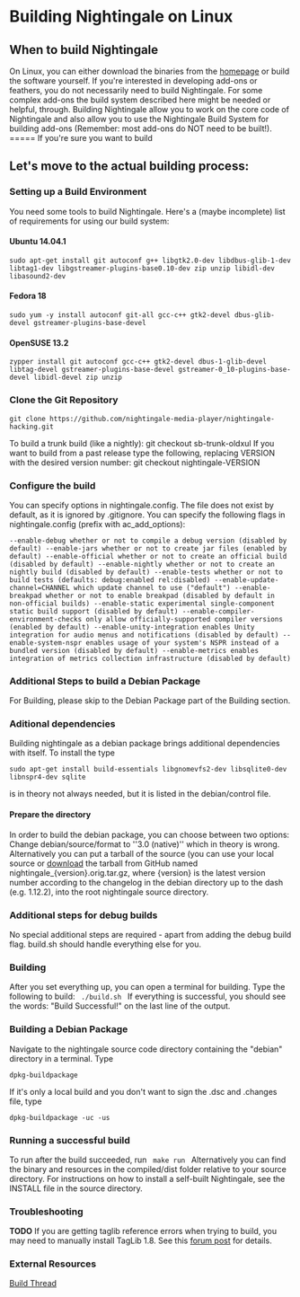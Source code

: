 # Building Nightingale on Linux

## When to build Nightingale

On Linux, you can either download the binaries from the [homepage](http://getnightingale.com) or build the software yourself. If you're interested in developing add-ons or feathers, you do not necessarily need to build Nightingale. For some complex add-ons the build system described here might be needed or helpful, through. Building Nightingale allow you to work on the core code of Nightingale and also allow you to use the Nightingale Build System for building add-ons (Remember: most add-ons do NOT need to be built!). ===== If you're sure you want to build 

## Let's move to the actual building process:

### Setting up a Build Environment 
You need some tools to build Nightingale. Here's a (maybe incomplete) list of requirements for using our build system: 

#### Ubuntu 14.04.1 
    sudo apt-get install git autoconf g++ libgtk2.0-dev libdbus-glib-1-dev libtag1-dev libgstreamer-plugins-base0.10-dev zip unzip libidl-dev libasound2-dev 
#### Fedora 18
    sudo yum -y install autoconf git-all gcc-c++ gtk2-devel dbus-glib-devel gstreamer-plugins-base-devel 

#### OpenSUSE 13.2
    zypper install git autoconf gcc-c++ gtk2-devel dbus-1-glib-devel libtag-devel gstreamer-plugins-base-devel gstreamer-0_10-plugins-base-devel libidl-devel zip unzip 

### Clone the Git Repository 
    git clone https://github.com/nightingale-media-player/nightingale-hacking.git

To build a trunk build (like a nightly): git checkout sb-trunk-oldxul 
If you want to build from a past release type the following, replacing VERSION with the desired version number: git checkout nightingale-VERSION 

### Configure the build 
You can specify options in nightingale.config. The file does not exist by default, as it is ignored by .gitignore. You can specify the following flags in nightingale.config (prefix with ac_add_options):

    --enable-debug whether or not to compile a debug version (disabled by default) --enable-jars whether or not to create jar files (enabled by default) --enable-official whether or not to create an official build (disabled by default) --enable-nightly whether or not to create an nightly build (disabled by default) --enable-tests whether or not to build tests (defaults: debug:enabled rel:disabled) --enable-update-channel=CHANNEL which update channel to use ("default") --enable-breakpad whether or not to enable breakpad (disabled by default in non-official builds) --enable-static experimental single-component static build support (disabled by default) --enable-compiler-environment-checks only allow officially-supported compiler versions (enabled by default) --enable-unity-integration enables Unity integration for audio menus and notifications (disabled by default) --enable-system-nspr enables usage of your system's NSPR instead of a bundled version (disabled by default) --enable-metrics enables integration of metrics collection infrastructure (disabled by default)

### Additional Steps to build a Debian Package 
For Building, please skip to the Debian Package part of the Building section. 

### Aditional dependencies 
Building nightingale as a debian package brings additional dependencies with itself. To install the type 

    sudo apt-get install build-essentials libgnomevfs2-dev libsqlite0-dev libnspr4-dev sqlite 
    
is in theory not always needed, but it is listed in the debian/control file. 

#### Prepare the directory
In order to build the debian package, you can choose between two options: Change debian/source/format to ''3.0 (native)'' which in theory is wrong. Alternatively you can put a tarball of the source (you can use your local source or [download](https://github.com/nightingale-media-player/nightingale-hacking/tarball/sb-trunk-oldxul) the tarball from GitHub named nightingale_{version}.orig.tar.gz, where {version} is the latest version number according to the changelog in the debian directory up to the dash (e.g. 1.12.2), into the root nightingale source directory. 

### Additional steps for debug builds 
No special additional steps are required - apart from adding the debug build flag. build.sh should handle everything else for you.

### Building 
After you set everything up, you can open a terminal for building. Type the following to build: <code> ./build.sh </code> If everything is successful, you should see the words: "Build Successful!" on the last line of the output. 

### Building a Debian Package 
Navigate to the nightingale source code directory containing the "debian" directory in a terminal. Type 

    dpkg-buildpackage 
        
If it's only a local build and you don't want to sign the .dsc and .changes file, type 

    dpkg-buildpackage -uc -us 

### Running a successful build 
To run after the build succeeded, run <code> make run </code> Alternatively you can find the binary and resources in the compiled/dist folder relative to your source directory. For instructions on how to install a self-built Nightingale, see the INSTALL file in the source directory. 

### Troubleshooting 
 **TODO** If you are getting taglib reference errors when trying to build, you may need to manually install TagLib 1.8. See this [forum post](http://forum.getnightingale.com/thread-617-post-2932.html#pid2932) for details. 
 ### External Resources 
 [Build Thread](http://forum.getnightingale.com/thread-28.html) 